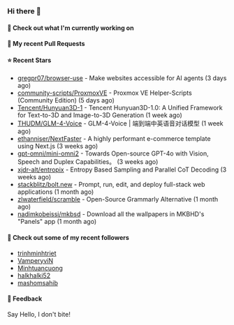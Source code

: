 ### Hi there 👋

#### 👷 Check out what I'm currently working on

#### 🔨 My recent Pull Requests


#### ⭐ Recent Stars

- [gregpr07/browser-use](https://github.com/gregpr07/browser-use) - Make websites accessible for AI agents (3 days ago)
- [community-scripts/ProxmoxVE](https://github.com/community-scripts/ProxmoxVE) - Proxmox VE Helper-Scripts (Community Edition)  (5 days ago)
- [Tencent/Hunyuan3D-1](https://github.com/Tencent/Hunyuan3D-1) - Tencent Hunyuan3D-1.0: A Unified Framework for Text-to-3D and Image-to-3D Generation (1 week ago)
- [THUDM/GLM-4-Voice](https://github.com/THUDM/GLM-4-Voice) - GLM-4-Voice | 端到端中英语音对话模型 (1 week ago)
- [ethanniser/NextFaster](https://github.com/ethanniser/NextFaster) - A highly performant e-commerce template using Next.js  (3 weeks ago)
- [gpt-omni/mini-omni2](https://github.com/gpt-omni/mini-omni2) - Towards Open-source GPT-4o with Vision, Speech and Duplex Capabilities。 (3 weeks ago)
- [xjdr-alt/entropix](https://github.com/xjdr-alt/entropix) - Entropy Based Sampling and Parallel CoT Decoding  (3 weeks ago)
- [stackblitz/bolt.new](https://github.com/stackblitz/bolt.new) - Prompt, run, edit, and deploy full-stack web applications (1 month ago)
- [zlwaterfield/scramble](https://github.com/zlwaterfield/scramble) - Open-Source Grammarly Alternative (1 month ago)
- [nadimkobeissi/mkbsd](https://github.com/nadimkobeissi/mkbsd) - Download all the wallpapers in MKBHD&#39;s &#34;Panels&#34; app (1 month ago)

#### 👯 Check out some of my recent followers

- [trinhminhtriet](https://github.com/trinhminhtriet)
- [VamperyviN](https://github.com/VamperyviN)
- [Minhtuancuong](https://github.com/Minhtuancuong)
- [halkhalki52](https://github.com/halkhalki52)
- [mashomsahib](https://github.com/mashomsahib)

#### 💬 Feedback

Say Hello, I don't bite!